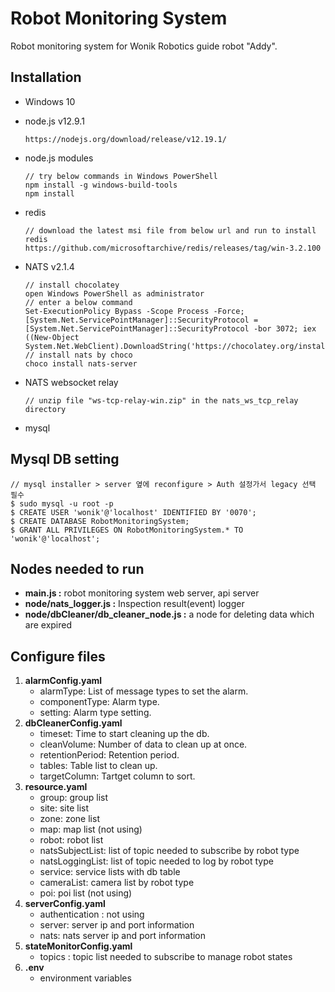 # Robot Monitoring System #
Robot monitoring system for Wonik Robotics guide robot "Addy". 

## Installation ##

* Windows 10

* node.js v12.9.1

    ```
    https://nodejs.org/download/release/v12.19.1/
    ```

* node.js modules

    ```
    // try below commands in Windows PowerShell
    npm install -g windows-build-tools
    npm install
    ```

* redis

    ```
    // download the latest msi file from below url and run to install redis
    https://github.com/microsoftarchive/redis/releases/tag/win-3.2.100
    ```

* NATS v2.1.4

    ```
    // install chocolatey
    open Windows PowerShell as administrator
    // enter a below command
    Set-ExecutionPolicy Bypass -Scope Process -Force; [System.Net.ServicePointManager]::SecurityProtocol = [System.Net.ServicePointManager]::SecurityProtocol -bor 3072; iex ((New-Object System.Net.WebClient).DownloadString('https://chocolatey.org/install.ps1'))
    // install nats by choco
    choco install nats-server
    ```

* NATS websocket relay

    ```
    // unzip file "ws-tcp-relay-win.zip" in the nats_ws_tcp_relay directory
    ```

* mysql

## Mysql DB setting ##

    // mysql installer > server 옆에 reconfigure > Auth 설정가서 legacy 선택  필수
    $ sudo mysql -u root -p
    $ CREATE USER 'wonik'@'localhost' IDENTIFIED BY '0070';
    $ CREATE DATABASE RobotMonitoringSystem;
    $ GRANT ALL PRIVILEGES ON RobotMonitoringSystem.* TO 'wonik'@'localhost';


## Nodes needed to run #

- **main.js :** robot monitoring system web server, api server
- **node/nats_logger.js :** Inspection result(event) logger
- **node/dbCleaner/db_cleaner_node.js :** a node for deleting data which are expired

## Configure files ##

1. **alarmConfig.yaml**
    - alarmType: List of message types to set the alarm.
    - componentType: Alarm type.
    - setting: Alarm type setting.
2. **dbCleanerConfig.yaml**
    - timeset: Time to start cleaning up the db.
    - cleanVolume: Number of data to clean up at once.
    - retentionPeriod: Retention period.
    - tables: Table list to clean up.
    - targetColumn: Tartget column to sort.
3. **resource.yaml**
    - group: group list
    - site: site list
    - zone: zone list
    - map: map list (not using)
    - robot: robot list
    - natsSubjectList: list of topic needed to subscribe by robot type
    - natsLoggingList: list of topic needed to log by robot type
    - service: service lists with db table
    - cameraList: camera list by robot type
    - poi: poi list (not using)
4. **serverConfig.yaml**
    - authentication : not using
    - server: server ip and port information
    - nats: nats server ip and port information
5. **stateMonitorConfig.yaml**
    - topics : topic list needed to subscribe to manage robot states
6. **.env**
    - environment variables